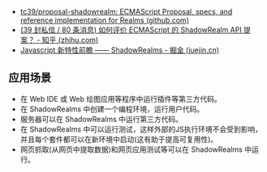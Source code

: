 - [tc39/proposal-shadowrealm: ECMAScript Proposal, specs, and reference implementation for Realms (github.com)](https://github.com/tc39/proposal-shadowrealm)
- [(39 封私信 / 80 条消息) 如何评价 ECMAScript 的 ShadowRealm API 提案？ - 知乎 (zhihu.com)](https://www.zhihu.com/question/507404363/answer/2282856031)
- [Javascript 新特性前瞻 —— ShadowRealms - 掘金 (juejin.cn)](https://juejin.cn/post/7089822133559230501)

## 应用场景

- 在 Web IDE 或 Web 绘图应用等程序中运行插件等第三方代码。
- 在 ShadowRealms 中创建一个编程环境，运行用户代码。
- 服务器可以在 ShadowRealms 中运行第三方代码。
- 在 ShadowRealms 中可以运行测试，这样外部的JS执行环境不会受到影响，并且每个套件都可以在新环境中启动(这有助于提高可复用性)。
- 网页抓取(从网页中提取数据)和网页应用测试等可以在 ShadowRealms 中运行。
